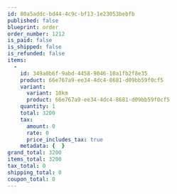 ```yaml
---
id: 80a5addc-bd44-4c9c-bf13-1e23053bebfb
published: false
blueprint: order
order_number: 1212
is_paid: false
is_shipped: false
is_refunded: false
items:
  -
    id: 349a0b6f-9abd-4458-9046-10a1fb2f8e35
    product: 66e767a9-ee34-4dc4-8681-d09bb59f0cf5
    variant:
      variant: 10km
      product: 66e767a9-ee34-4dc4-8681-d09bb59f0cf5
    quantity: 1
    total: 3200
    tax:
      amount: 0
      rate: 0
      price_includes_tax: true
    metadata: {  }
grand_total: 3200
items_total: 3200
tax_total: 0
shipping_total: 0
coupon_total: 0
---
```

